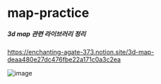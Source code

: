 # map-practice

##### 3d map 관련 라이브러리 정리
https://enchanting-agate-373.notion.site/3d-map-deaa480e27dc476fbe22a171c0a3c2ea


![image](https://user-images.githubusercontent.com/98101323/151982936-87a130df-f351-431b-89cd-6867229e3095.png)

